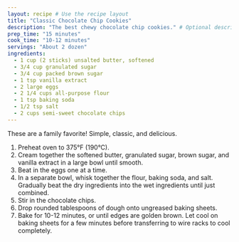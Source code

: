 ```yaml
---
layout: recipe # Use the recipe layout
title: "Classic Chocolate Chip Cookies"
description: "The best chewy chocolate chip cookies." # Optional description for list page
prep_time: "15 minutes"
cook_time: "10-12 minutes"
servings: "About 2 dozen"
ingredients:
  - 1 cup (2 sticks) unsalted butter, softened
  - 3/4 cup granulated sugar
  - 3/4 cup packed brown sugar
  - 1 tsp vanilla extract
  - 2 large eggs
  - 2 1/4 cups all-purpose flour
  - 1 tsp baking soda
  - 1/2 tsp salt
  - 2 cups semi-sweet chocolate chips
---
```


These are a family favorite! Simple, classic, and delicious.

1.  Preheat oven to 375°F (190°C).
2.  Cream together the softened butter, granulated sugar, brown sugar, and vanilla extract in a large bowl until smooth.
3.  Beat in the eggs one at a time.
4.  In a separate bowl, whisk together the flour, baking soda, and salt. Gradually beat the dry ingredients into the wet ingredients until just combined.
5.  Stir in the chocolate chips.
6.  Drop rounded tablespoons of dough onto ungreased baking sheets.
7.  Bake for 10-12 minutes, or until edges are golden brown. Let cool on baking sheets for a few minutes before transferring to wire racks to cool completely.